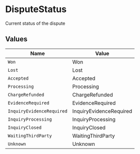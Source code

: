 # DisputeStatus

Current status of the dispute


## Values

| Name                      | Value                     |
| ------------------------- | ------------------------- |
| `Won`                     | Won                       |
| `Lost`                    | Lost                      |
| `Accepted`                | Accepted                  |
| `Processing`              | Processing                |
| `ChargeRefunded`          | ChargeRefunded            |
| `EvidenceRequired`        | EvidenceRequired          |
| `InquiryEvidenceRequired` | InquiryEvidenceRequired   |
| `InquiryProcessing`       | InquiryProcessing         |
| `InquiryClosed`           | InquiryClosed             |
| `WaitingThirdParty`       | WaitingThirdParty         |
| `Unknown`                 | Unknown                   |